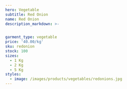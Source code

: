 ```yaml
---
hero: Vegetable
subtitle: Red Onion
name: Red Onion
description_markdown: >-


garment_type: vegetable
price: '40.00/kg'
sku: redonion
stock: 100
sizes:
  - 1 Kg
  - 2 Kg
  - 5 Kg
styles:
  - image: /images/products/vegetables/redonions.jpg
---
```

